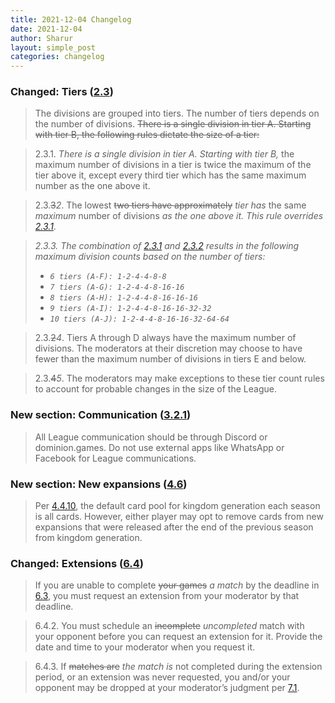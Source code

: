 ```yaml
---
title: 2021-12-04 Changelog
date: 2021-12-04
author: Sharur
layout: simple_post
categories: changelog
---
```

### Changed: Tiers ([2.3](/rules#2.3))

> The divisions are grouped into tiers. The number of tiers depends on the number of divisions. ~~There is a single division in tier A. Starting with tier B, the following rules dictate the size of a tier:~~

> 2.3.1. *There is a single division in tier A. Starting with tier B,* the maximum number of divisions in a tier is twice the maximum of the tier above it, except every third tier which has the same maximum number as the one above it.

> 2.3.~~3~~*2*. The lowest ~~two tiers have approximately~~ *tier has* the same *maximum* number of divisions *as the one above it. This rule overrides [2.3.1](#2.3.1)*.

> *2.3.3. The combination of [2.3.1](#2.3.1) and [2.3.2](#2.3.2) results in the following maximum division counts based on the number of tiers:*
> * *`6 tiers (A-F): 1-2-4-4-8-8`*
> * *`7 tiers (A-G): 1-2-4-4-8-16-16`*
> * *`8 tiers (A-H): 1-2-4-4-8-16-16-16`*
> * *`9 tiers (A-I): 1-2-4-4-8-16-16-32-32`*
> * *`10 tiers (A-J): 1-2-4-4-8-16-16-32-64-64`*

> 2.3.~~2~~*4*. Tiers A through D always have the maximum number of divisions. The moderators at their discretion may choose to have fewer than the maximum number of divisions in tiers E and below.

> 2.3.~~4~~*5*. The moderators may make exceptions to these tier count rules to account for probable changes in the size of the League.

### New section: Communication ([3.2.1](/rules#3.2.1))

> All League communication should be through Discord or dominion.games. Do not use external apps like WhatsApp or Facebook for League communications.

### New section: New expansions ([4.6](/rules#4.6))

> Per [4.4.10](#4.4.10), the default card pool for kingdom generation each season is all cards. However, either player may opt to remove cards from new expansions that were released after the end of the previous season from kingdom generation.

### Changed: Extensions ([6.4](/rules#6.4))

> If you are unable to complete ~~your games~~ *a match* by the deadline in [6.3](#6.3), you must request an extension from your moderator by that deadline.

> 6.4.2. You must schedule an ~~incomplete~~ *uncompleted* match with your opponent before you can request an extension for it. Provide the date and time to your moderator when you request it.

> 6.4.3. If ~~matches are~~ *the match is* not completed during the extension period, or an extension was never requested, you and/or your opponent may be dropped at your moderator’s judgment per [7.1](#7.1).